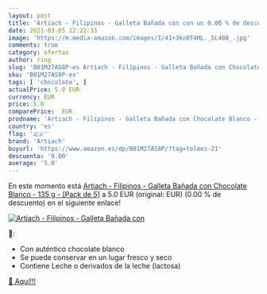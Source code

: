 ```yaml
---
layout: post
title: 'Artiach - Filipinos - Galleta Bañada con con un 0.00 % de descuento'
date: 2021-03-05 12:22:33
image: 'https://m.media-amazon.com/images/I/41+3koOT4ML._SL400_.jpg'
comments: true
category: ofertas
author: ring
slug: 'B01M27AS8P-es Artiach - Filipinos - Galleta Bañada con Chocolate Blanco...'
sku: 'B01M27AS8P-es'
tags: [ 'chocolate', ]
actualPrice: 5.0 EUR
currency: EUR
price: 5.0
comparePrice:  EUR
prodname: 'Artiach - Filipinos - Galleta Bañada con Chocolate Blanco - 135 g - [Pack de 5]'
country: 'es'
flag: '🇪🇸'
brand: 'Artiach'
buyurl: 'https://www.amazon.es/dp/B01M27AS8P/?tag=tolees-21'
descuento: '0.00'
average: '5.0'
---
```


En este momento está [Artiach - Filipinos - Galleta Bañada con Chocolate Blanco - 135 g - [Pack de 5]](https://www.amazon.es/dp/B01M27AS8P/?tag=tolees-21) a 5.0 EUR (original:  EUR) (0.00 %  de descuento) en el siguiente enlace!

[![Artiach - Filipinos - Galleta Bañada con](https://m.media-amazon.com/images/I/41+3koOT4ML._SL400_.jpg)](https://www.amazon.es/dp/B01M27AS8P/?tag=tolees-21)

🔎:

- Con auténtico chocolate blanco
- Se puede conservar en un lugar fresco y seco
- Contiene Leche o derivados de la leche (lactosa)

[🛒 Aquí!!!](https://www.amazon.es/dp/B01M27AS8P/?tag=tolees-21)
